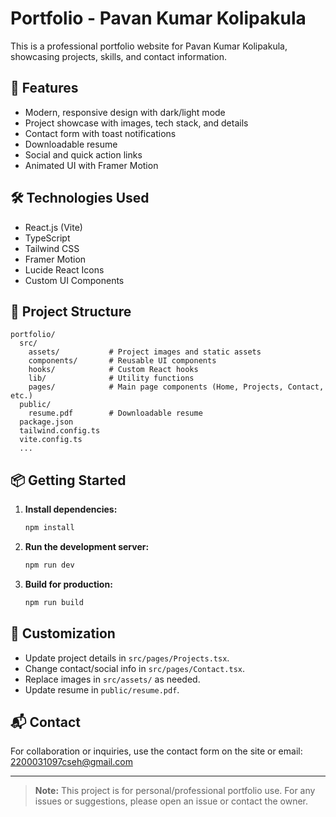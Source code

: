 
# Portfolio - Pavan Kumar Kolipakula

This is a professional portfolio website for Pavan Kumar Kolipakula, showcasing projects, skills, and contact information.

## 🚀 Features
- Modern, responsive design with dark/light mode
- Project showcase with images, tech stack, and details
- Contact form with toast notifications
- Downloadable resume
- Social and quick action links
- Animated UI with Framer Motion

## 🛠️ Technologies Used
- React.js (Vite)
- TypeScript
- Tailwind CSS
- Framer Motion
- Lucide React Icons
- Custom UI Components

## 📁 Project Structure
```
portfolio/
  src/
    assets/           # Project images and static assets
    components/       # Reusable UI components
    hooks/            # Custom React hooks
    lib/              # Utility functions
    pages/            # Main page components (Home, Projects, Contact, etc.)
  public/
    resume.pdf        # Downloadable resume
  package.json
  tailwind.config.ts
  vite.config.ts
  ...
```

## 📦 Getting Started
1. **Install dependencies:**
   ```bash
   npm install
   ```
2. **Run the development server:**
   ```bash
   npm run dev
   ```
3. **Build for production:**
   ```bash
   npm run build
   ```

## 📝 Customization
- Update project details in `src/pages/Projects.tsx`.
- Change contact/social info in `src/pages/Contact.tsx`.
- Replace images in `src/assets/` as needed.
- Update resume in `public/resume.pdf`.

## 📬 Contact
For collaboration or inquiries, use the contact form on the site or email: 2200031097cseh@gmail.com

---

> **Note:** This project is for personal/professional portfolio use. For any issues or suggestions, please open an issue or contact the owner.
